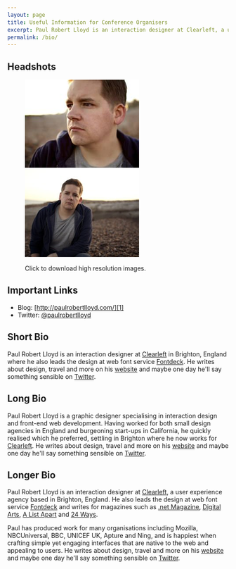 ```yaml
---
layout: page
title: Useful Information for Conference Organisers
excerpt: Paul Robert Lloyd is an interaction designer at Clearleft, a user experience agency based in Brighton, UK.
permalink: /bio/
---
```

## Headshots
<figure>
    <a href="/assets/images/bio/headshot1.jpg"><img class="left" src="/assets/images/bio/headshot1_thumb.jpg" alt="Headshot 1"/></a>
    <a href="/assets/images/bio/headshot2.jpg"><img class="left" src="/assets/images/bio/headshot2_thumb.jpg" alt="Headshot 2"/></a>
    <figcaption>
        <p>Click to download high resolution images.</p>
    </figcaption>
</figure>

## Important Links
* Blog: [http://paulrobertlloyd.com/][1]
* Twitter: [@paulrobertlloyd][2]

## Short Bio
Paul Robert Lloyd is an interaction designer at [Clearleft][3] in Brighton, England where he also leads the design at web font service [Fontdeck][4]. He writes about design, travel and more on his [website][1] and maybe one day he'll say something sensible on [Twitter][5].

## Long Bio
Paul Robert Lloyd is a graphic designer specialising in interaction design and front-end web development. Having worked for both small design agencies in England and burgeoning start-ups in California, he quickly realised which he preferred, settling in Brighton where he now works for [Clearleft][3]. He writes about design, travel and more on his [website][1] and maybe one day he'll say something sensible on [Twitter][5].

## Longer Bio
Paul Robert Lloyd is an interaction designer at [Clearleft][3], a user experience agency based in Brighton, England. He also leads the design at web font service [Fontdeck][4] and writes for magazines such as [.net Magazine][6], [Digital Arts][7], [A List Apart][8] and [24 Ways][9].

Paul has produced work for many organisations including Mozilla, NBCUniversal, BBC, UNICEF UK, Apture and Ning, and is happiest when crafting simple yet engaging interfaces that are native to the web and appealing to users. He writes about design, travel and more on his [website][1] and maybe one day he'll say something sensible on [Twitter][5].

[1]: http://paulrobertlloyd.com/
[2]: http://twitter.com/paulrobertlloyd/
[3]: http://clearleft.com/
[4]: http://fontdeck.com/
[5]: http://twitter.com/paulrobertlloyd
[6]: http://netmagazine.com/
[7]: http://digitalartsonline.co.uk/
[8]: http://alistapart.com/
[9]: http://24ways.org/